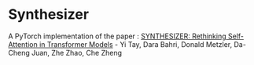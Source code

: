 # Synthesizer
A PyTorch implementation of the paper : [SYNTHESIZER: Rethinking Self-Attention in Transformer Models](https://arxiv.org/abs/2005.00743) - Yi Tay, Dara Bahri, Donald Metzler, Da-Cheng Juan, Zhe Zhao, Che Zheng

